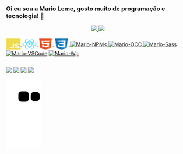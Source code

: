### Oi eu sou a Mario Leme, gosto muito de  programação e tecnologia! 👋
<div align="center">
  <a href="https://github.com/marioleme">
  <img height="180em" src="https://github-readme-stats.vercel.app/api?username=marioleme&show_icons=true&theme=tokyonight&include_all_commits=true&count_private=true"/>
  <img height="180em" src="https://github-readme-stats.vercel.app/api/top-langs/?username=marioleme&layout=compact&langs_count=7&theme=dracula"/>
</div>

<div style="display: inline_block"><br>
  <img align="center" alt="Mario-Js" height="30" width="40" src="https://raw.githubusercontent.com/devicons/devicon/master/icons/javascript/javascript-plain.svg">
  <img align="center" alt="Mario-React" height="30" width="40" src="https://raw.githubusercontent.com/devicons/devicon/master/icons/react/react-original.svg">
  <img align="center" alt="Mario-HTML" height="30" width="40" src="https://raw.githubusercontent.com/devicons/devicon/master/icons/html5/html5-original.svg">
  <img align="center" alt="Mario-CSS" height="30" width="40" src="https://raw.githubusercontent.com/devicons/devicon/master/icons/css3/css3-original.svg">
  <img  align="center" alt="Mario-NPM<" height="60" width="60" src="https://cdn.jsdelivr.net/gh/devicons/devicon/icons/npm/npm-original-wordmark.svg" />
  <img align="center" alt="Mario-OCC" height="70" width="70" src="https://cdn.jsdelivr.net/gh/devicons/devicon/icons/oracle/oracle-original.svg" />
  <img align="center" alt="Mario-Sass" height="30" width="40" src="https://cdn.jsdelivr.net/gh/devicons/devicon/icons/sass/sass-original.svg" />
  <img  align="center" alt="Mario-VSCode" height="30" width="40" src="https://cdn.jsdelivr.net/gh/devicons/devicon/icons/vscode/vscode-original-wordmark.svg" />
  <img align="center" alt="Mario-Wp" height="30" width="40" src="https://cdn.jsdelivr.net/gh/devicons/devicon/icons/wordpress/wordpress-original.svg" />
  
  
  
  </div>
  
##
    
  <div> 
  <a href="https://www.instagram.com/mario_leme/" target="_blank"><img src="https://img.shields.io/badge/-Instagram-%23E4405F?style=for-the-badge&logo=instagram&logoColor=white" target="_blank"></a>
  <a href="https://discord.com/channels/463773395117539328/463773395117539330" target="_blank"><img src="https://img.shields.io/badge/Discord-7289DA?style=for-the-badge&logo=discord&logoColor=white" target="_blank"></a> 
  <a href = "mailto:mario.oliveirag12@gmail.com"><img src="https://img.shields.io/badge/-Gmail-%23333?style=for-the-badge&logo=gmail&logoColor=white" target="_blank"></a>
  <a href="https://www.linkedin.com/in/marioooliveira/" target="_blank"><img src="https://img.shields.io/badge/-LinkedIn-%230077B5?style=for-the-badge&logo=linkedin&logoColor=white" target="_blank"></a> 

  ![Snake animation](https://github.com/marioleme/marioini/blob/output/github-contribution-grid-snake.svg)

</div>
